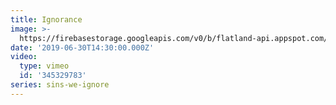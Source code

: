 ```yaml
---
title: Ignorance
image: >-
  https://firebasestorage.googleapis.com/v0/b/flatland-api.appspot.com/o/sermons%2FScreen%20Shot%202019-07-01%20at%207.55.50%20PM.png?alt=media&token=6b9bb202-730e-4321-a1f9-1cf19be36439
date: '2019-06-30T14:30:00.000Z'
video:
  type: vimeo
  id: '345329783'
series: sins-we-ignore
---
```


